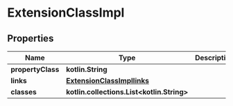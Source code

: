 
# ExtensionClassImpl

## Properties
Name | Type | Description | Notes
------------ | ------------- | ------------- | -------------
**propertyClass** | **kotlin.String** |  |  [optional]
**links** | [**ExtensionClassImpllinks**](ExtensionClassImpllinks.md) |  |  [optional]
**classes** | **kotlin.collections.List&lt;kotlin.String&gt;** |  |  [optional]



